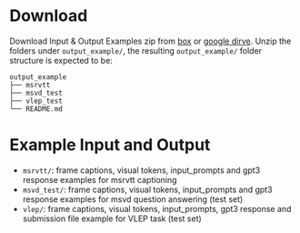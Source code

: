 # Download
Download Input & Output Examples zip from [box](https://uofi.box.com/s/vsnh9l5qn5p08spoftgs8anabmbll8ky) or [google dirve](https://drive.google.com/file/d/15drX9SPuyqQW-MpwaBaPAxFMn18OULnD/view?usp=sharing). Unzip the folders under `output_example/`, the resulting `output_example/` folder structure is expected to be:
```
output_example
├── msrvtt
├── msvd_test
├── vlep_test
└── README.md
```

# Example Input and Output
- `msrvtt/`: frame captions, visual tokens, input_prompts and gpt3 response examples for msrvtt captioning
- `msvd_test/`: frame captions, visual tokens, input_prompts and gpt3 response examples for msvd question answering (test set)
- `vlep/`: frame captions, visual tokens, input_prompts, gpt3 response and submission file example for VLEP task (test set)